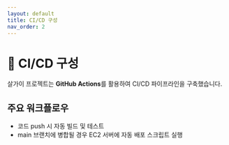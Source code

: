 ```yaml
---
layout: default
title: CI/CD 구성
nav_order: 2
---
```


# 🔄 CI/CD 구성

살가이 프로젝트는 **GitHub Actions**를 활용하여 CI/CD 파이프라인을 구축했습니다.

## 주요 워크플로우

- 코드 push 시 자동 빌드 및 테스트
- main 브랜치에 병합될 경우 EC2 서버에 자동 배포 스크립트 실행
